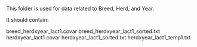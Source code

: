 This folder is used for data related to Breed, Herd, and Year.

It should contain:

breed_herdxyear_lact1.covar
breed_herdxyear_lact1_sorted.txt
herdxyear_lact1.covar
herdxyear_lact1_sorted.txt
herdxyear_lact1_temp1.txt